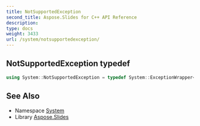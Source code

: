 ```yaml
---
title: NotSupportedException
second_title: Aspose.Slides for C++ API Reference
description: 
type: docs
weight: 3433
url: /system/notsupportedexception/
---
```

## NotSupportedException typedef




```cpp
using System::NotSupportedException = typedef System::ExceptionWrapper<Details_NotSupportedException >
```

## See Also

* Namespace [System](../)
* Library [Aspose.Slides](../../)
